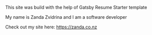 This site was build with the help of Gatsby Resume Starter template

My name is Zanda Zvidrina and I am a software developer

Check out my site here: 
https://zanda.co.nz
